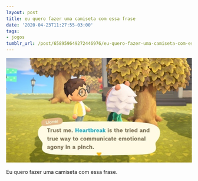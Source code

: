 ```yaml
---
layout: post
title: eu quero fazer uma camiseta com essa frase
date: '2020-04-23T11:27:55-03:00'
tags:
- jogos
tumblr_url: /post/658959649272446976/eu-quero-fazer-uma-camiseta-com-essa-frase
---
```

 ![](/uploads/tumblr/f9afa97fd509a4e23f485176fec7fd45e50272ae.jpg)  

Eu quero fazer uma camiseta com essa frase.

